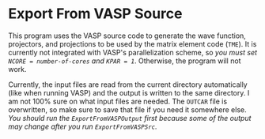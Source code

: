 # Export From VASP Source

This program uses the VASP source code to generate the wave function, projectors, and projections to be used by the matrix element code (`TME`). It is currently not integrated with VASP's parallelization scheme, so *you must set `NCORE = number-of-cores` and `KPAR = 1`*. Otherwise, the program will not work. 

Currently, the input files are read from the current directory automatically (like when running VASP) and the output is written to the same directory. I am not 100% sure on what input files are needed. The `OUTCAR` file is overwritten, so make sure to save that file if you need it somewhere else. *You should run the `ExportFromVASPOutput` first because some of the output may change after you run `ExportFromVASPSrc`.*
